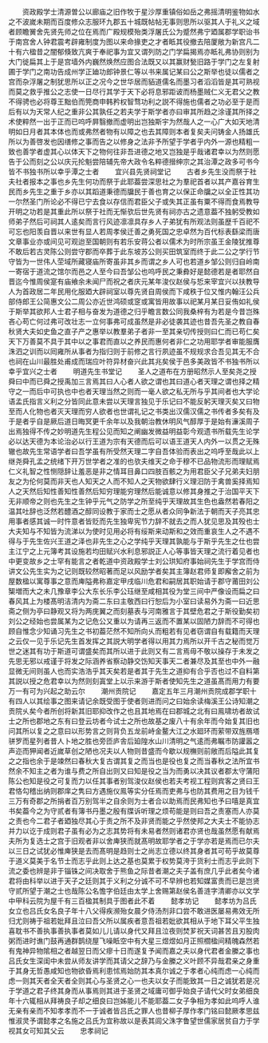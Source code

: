 <!-- { "loadSidebar": true } -->
　　资政殿学士清源曽公以廊庙之旧作牧于星沙厚重镇俗如岳之弗摇清明鉴物如水之不波嵗未期而百度修众志服环九郡五十城既帖帖无事则思所以驱其人于礼义之域者顾瞻黉舍先贤先师之位在焉而广殿规模殆类浮屠氏公为蹙然弗宁廼属郡学职诒书于南宫舍人钟君震考辟雍制度为图以来命掾吏之才者眡其役撤去陪厦敞为新宫凡二十有六楹昔之闇郁倏致亢爽于奉祀事为宜又谓列防之门学扁揭焉亦眡礼弗协则别为大门徙扁其上于是宫墙外内巍然焕然应图合法既又以其赢财甃旧路于学门之左复射圃于学门之南功告成州学正廸功郎钟景仁等以书来属记某曰公之斯举也徒以儒者之宫而杂浮屠之制犹思所以正之况今之世华居而貊道儒名而墨习者滔滔皆是其可熟视而莫之救乎推公之志使一日尽行其学于天下必将息邪距诐而杨墨贼仁义无君父之教不得骋也必将尊王黜伯而筦商申韩矜权智骛功利之説不得施也儒者之功必至于是而后有以为天常人纪之重非公其孰任之若夫学于斯学者亦曰审其所趋之涂谨其所择之术使粹然一出于正而已呜呼屛翳撤而虚明出岂独斯宇为然哉人之一心广大如天地清明如日月者其本体也而或弗然者物有以障之也去其障则本者复矣夫问铸金人扬雄氏所以为善啓发也因缮修之事而告之以修身之法非予所望于学者乎内外一源也精粗一致也善学者虚其心以体天下之物何往非吾进德之地又岂独是乎哉诸君幸以为然则愿告于公而刻之公以庆元抡魁尝陪辅先帝大政令名粹德搢绅宗之其治潭之政多可书今皆不书独书所以幸乎潭之士者
　　宜兴县先贤祠堂记
　　古者乡先生没而祭于社夫社者报本之事也乡先生何功而祭于此耶葢尝深思社之为羣祀首者以其产嘉谷育生民而乡先生之重于乡亦以其蹈道秉德而牖民于善也育之以保正命牖之以全正性其功一尔然圣门所论必不得已宁去食以存信而君臣父子或失其正虽有粟不得而食焉教导开明之功若是其重此所以祭于社而无惭欤后世先贤有祠亦古之遗意葢不独躬受教如师弟子然后可祠其人逺矣而言行风迹凛凛具存乡人子弟犹有所观法则虽歴千百祀不可忘也阳羡自晋以来世有显人若周孝侯迁善之勇死国之忠卓然为百代标表繇梁而唐文章事业亦或间见可观迨至国朝则有若乐安蒋公者以儒术为时所宗虽王金陵犹推尊不敢后若古灵陈公则尝守郡而卒葬于此东坡苏公则买田筑室而终于此二公之学行节守皆为一世伟人茔域所藏寝庙所寄虽非其乡而谓之乡人可也若道乡邹公则归自岭南一寄宿于道流之馆尔而邑之人至今曰吾邹公也呜呼民之秉彜好是懿德若是者耶然自晋迄今惟周侯寔有庙飨余未闻尸而祝之者庆元某年浚仪赵侯与悊来宰宜兴以扶教导人为首政居二年民用化服廼大辟祠室以尊先贤自周侯而下咸秩于位又惟内翰汪公兵部侍郎王公简惠文公二周公亦近世鸿硕或窆或寓皆用故事以祀某月某日妥侑如礼侯于斯举其欲邦人士君子相与奋发为道德之归乎瞻言数公同我桑梓有为若是今昔岂殊吝心苟亡何过弗可改壮志一立何事弗可成虽然是非必徒袭其迹也昔吾先圣之教自春秋贤大夫如史鱼之直子产之惠举以教羣弟子者非一至其亲切传授则曰仁而已苟仁矣天下万善莫不具于其中以之事君而直以之养民而惠何者非仁之功用耶学者审能服膺洙泗之训而以囘雍所从事者为指归则于前修之言行夙迹虽不规规求合吾见其无不合也祠在山川最胜处甫成而瑞应叶符异材奋兴此其兆矣侯于邑多美政皆不书独书所以幸乎宜兴之士者
　　明道先生书堂记
　　圣人之道布在方册昭然示人至矣尧之授舜曰中而已舜之授禹加三言焉其曰人心者人欲之谓也其曰道心者天理之谓也择之精守之一而后中可执也中也者天理当然之则而一毫人欲之私无所与乎其间者也大学论语孟氏指言义利之分皆同此意未尝以天理言独见于乐记曰不能反躬天理灭矣又曰物至而人化物也者灭天理而穷人欲者也世谓礼记之书类出汉儒汉儒之书传者多矣有及于是者乎自是厥后道日晦冥更千余年以及我朝治教休明风气醇厚于是始有濓溪周子出焉独得不传之妙明道先生程公见而知之阐幽发微益明益彰今观遗书所载先生论学必以达天德为本论治必以行王道为宗有天德而后可以语王道天人内外一以贯之无殊辙也故先生常语学者曰吾学虽有所受然天理二字自吾体验而表出之呜呼至哉此以上继尧舜孔孟之统绪下开万世学者之准的也欤夫维天之命于穆不已品物流形而理赋焉仁义礼智之性恻隠辞让羞恶是非之情耳目鼻口四肢百骸之为用君臣父子兄弟夫妇朋友之为伦何莫而非天也人知天之人而不知人之天物欲肆行义理汨防于禽兽奚择焉知人之天然后知性善知性善然后知穷理能穷理然后能诚意以修其身推之于治国平天下无非顺帝之则也先生之生钟乎元气之防学之所至纯乎天理故其生色也盎然若春阳之温其吐辞也泛然若醴酒之醇同设教于家而士之愿从者众同争新法于朝而天子亮其忠用事者感其诚一时忤意者皆贬而先生独卑宪节力辞不就去之而人犹见思及其殁也士大夫知与不知皆为流涕以为使时见用必将有绥斯来动斯和之效而重哀生人之不遇不得与于先生佐兴王道之泽也非先生之心之学纯乎天理其孰能与于斯乎先生之仕也尝主江宁之上元簿考其设施若均田赋兴水利息邪説正人心等事皆天理之流行着见者也中更变故乡之士罕有能言之者乾道中资政殿学士刘公珙知府事始祠先生于学宫而侍讲文公先生实为之记则既较然昭著而足以风励学者矣其主簿赵君师复即廨舍之前为屋数楹以寓尊事之意而庳隘弗称嘉定甲戌临川危君和嗣居其职始请于郡守莆田刘公榘増而大之未几豫章李公大东长乐李公珏继至咸相其役为堂三间中严像设而扁之曰春风其上为楼髙明洁清内为斋二东曰主敬西曰行恕后为小室曰读易外为斋一曰近思斋之侧为亭曰静观又将为两庑翼之而刻墓表与河南雅言于其壁危君之于斯役勤矣初刘公之经始也尝属某为之记危公又重以为请再三返而不置某以固陋力辞而不可得也顾自惟念少知诵习先生之书初葢茫然不知所向乆而粗若有见者窃谓自有载籍而天理之云仅一见于乐记先生首发挥之其説大明学者得以用其力焉所以开千古之秘而觉万世之迷其有功于斯道可谓盛矣而其所以进于此则又有二言焉毋不敬以操存于未发之先思无邪以戒谨于将发之际涵养省察动静交饬知天事天二者兼尽及其至也中外一融显微无间则虽人也而实浩浩乎其天矣若是者其于先生之道抑有合乎否也过不自料第其説以授之危君幸以为然则刻寘堂上以示来游于斯者使知先生之道虽髙而用力有要万一有可为兴起之助云尔
　　潮州贡院记
　　嘉定五年三月潮州贡院成郡学职十有四人以其绘事之图来请记余既受图于使者则进而问之曰始余读梅溪王公诗知潮之贡院乆矣今者所创将新其旧耶抑改作之也且其地焉在曰郡城之北有曰鳯啸坊者故试士之所也郡地之东有曰登云坊者今试士之所也故基之废八十有余年而今始复其旧也问其所以复之之意曰以形势言之则背负五龙前峙金鳌大江之水廻环而萦带双旌鴈塔骈罗而星列者昔人卜地之胜也旁匝庐舎后廹隍水山川清明之气逺而弗瞩市防讙嚣之声迩而狎闻者近嵗草创之陋也况夫以人物则昔盛而今歇以规橅则前敞而后隘此其复之之指也余于是竦然曰春秋大复古谓其复之而当也是役也复之而当春秋之法所宜书然余不知主之者为谁与费之所自出则又曰知是役之当为而勇以决其议者郡太守蒲阳陈公也知是役之可复而力以任其事者别驾浚仪赵侯也若夫考视工程则宾客之贤曰王君恪勾稽出纳则郡庠之隽曰方遇施仪鳯等实分任焉而吏弗与也防其费用之目为钱千三万有奇郡之所捐者百万别驾半之自余则为士者合以助焉而民弗知也予曰嘻是真宜书矣葢今之为守贰者有簿书丹墨之殷有牒诉听理之烦苟能是则曰吾之责塞而人亦莫之责也今二君子者廼独尽其心于责之所不及非贤而能之乎然使邦之大夫士不能协志并力以讫于成则君子虽有必为之志其势将有未易者然则诸君亦贤也哉虽然愿有献焉夫所为复选士之宫于旧观者非以舍庳狭而就髙明故耶学者之于学亦若是焉而已尔夫以三日之试犹必惟庳狭是去而髙明是趋则士之尚志立德以终其身者其可苟乎故莫尊于道义莫美于名节士而志乎此则上达之基也莫累于权势莫洿于货利士而志乎此则下流之委也辨是非于锱铢之间决取舍于熊鱼之际昔者潮之夫子盖有庶几乎此者矣今诸君将由科举以进于天子之廷则其于义利之分诚不可不早辨也若知媒富贵而已是岂贤守贰所望于潮之士也哉陈公名憺字伯廷由太学上舍赐第赵侯名善涟字清卿亦以文学中甲科云院为屋千有三百楹其制具于图者此不着
　　懿孝坊记
　　懿孝坊为吕氏女立也吕氏女名良子年十八父得疾濒殆女晨夕侍汤剂非口尝不敢进医屡易弗效无所归尤则祷于祖若妣拜且泣曰吾父所以属疾者意吾祖若妣欲其相从于地下耳父平生独喜耽书不善执事善执事者莫如儿儿请以身代又拜且泣夜则焚芗祝天词甚苦且刃股肉粥而进时谯门鼓再通群鹊绕屋飞噪眡空中有大星三煜煜如月正照櫩楹间精魄森然若有鬼神异物隂相之者越翌日而父瘳十日而遂复予闻而嘉之夫以身代君者金縢之事也吕氏女生深闺中未尝从师友讲学而其请父之辞乃与金縢之义叶顾不异哉君亲之身重于其身无哲愚咸知也物欲昏焉利患怵焉始防其本真尔诚之于孝者心纯而虑一心纯而虑一则其天者全天者全则其心与圣贤之心一也夫以女子而能致其一日之诚犹若是况于学道之君子终其身而从事焉则其进于圣贤之域庸可御乎始良子请代父时女弟细良年十六辄相从拜祷良子却之细良曰岂姊能儿不能耶葢二女子争相为孝如此呜呼人谁无亲有亲而不知孝孝而不一于诚者皆吕氏之罪人也昔柳子厚作孝门铭曰懿厥孝思兹惟淑灵予谓懿孝之名施之吕氏为宜称故以是表其闾父洙字鲁望世儒家居贫自力于学视其女可知其父云
　　忠孝祠记
